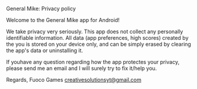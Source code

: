 General Mike: Privacy policy

Welcome to the General Mike app for Android!

We take privacy very seriously. This app does not collect any personally identifiable information. All data (app preferences, high scores) created by the you is stored on your device only, and can be simply erased by clearing the app's data or uninstalling it.

If youhave any question regarding how the app protectes your privacy, please send me an email and I will surely try to fix it/help you.

Regards,
Fuoco Games
creativesolutionsyt@gmail.com
